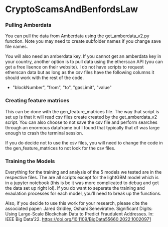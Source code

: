 # CryptoScamsAndBenfordsLaw

### Pulling Amberdata

You can pull the data from Amberdata using the get_amberdata_v2.py function. Note you may need to create subfolder names if you change save file names.

You will also need an amberdata key. If you cannot get an amberdata key in your country, another option is to pull data using the etherscan API (you can get a free lisence on their website). I do not have scripts to request etherscan data but as long as the csv files have the following columns it should work with the rest of the code.

- "blockNumber", "from", "to", "gasLimit", "value"

### Creating feature matrices

This can be done with the gen_feature_matrices file. The way that script is set up is that it will read csv files create created by the get_amberdata_v2 script. You can also choose to not save the csv file and perform searches through an enormous dataframe but I found that typically that df was large enough to crash the terminal session.

If you do decide not to use the csv files, you will need to change the code in the gen_feature_matrices to not look for the csv files.

### Training the Models

Everything for the training and analysis of the 5 models we tested are in the respective files. The are all scripts except for the lightGBM model which is in a jupyter notebook (this is bc it was more complicated to debug and get the data set up right lol). If you do want to seperate the training and evaulation processes for each model, you'll need to break up the functions.

Also, if you decide to use this work for your research, please cite the associated paper:
Jared Gridley, Oshani Seneviratne. Significant Digits: Using Large-Scale Blockchain Data to Predict Fraudulent Addresses. In: IEEE Big Data’22.
https://doi.org/10.1109/BigData55660.2022.10020971
